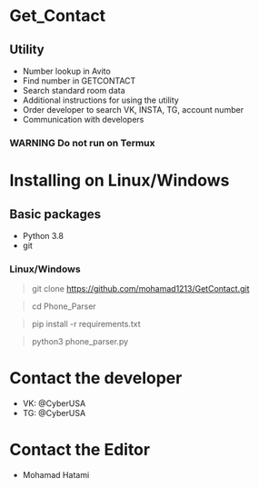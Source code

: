 # Get_Contact
## Utility
- Number lookup in Avito
- Find number in GETCONTACT
- Search standard room data
- Additional instructions for using the utility
- Order developer to search VK, INSTA, TG, account number
- Communication with developers
### WARNING Do not run on Termux


# Installing on Linux/Windows

## Basic packages
- Python 3.8 
- git 
### Linux/Windows

> git clone https://github.com/mohamad1213/GetContact.git

> cd Phone_Parser

> pip install -r requirements.txt

> python3 phone_parser.py




# Contact the developer
- VK: @CyberUSA
- TG: @CyberUSA

# Contact the Editor
- Mohamad Hatami
